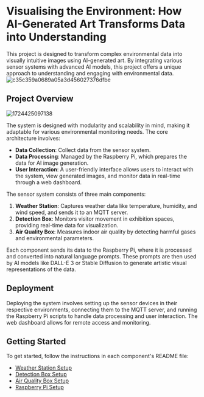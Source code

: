# Visualising the Environment: How AI-Generated Art Transforms Data into Understanding

This project is designed to transform complex environmental data into visually intuitive images using AI-generated art. By integrating various sensor systems with advanced AI models, this project offers a unique approach to understanding and engaging with environmental data.
![c35c359a0689a05a3d456027376dfbe](https://github.com/user-attachments/assets/63200c26-b868-4f88-ab18-d052bdd291d2)

## Project Overview

![1724425097138](https://github.com/user-attachments/assets/02354a3a-40ca-4162-9e14-5d46537ed9af)

The system is designed with modularity and scalability in mind, making it adaptable for various environmental monitoring needs. The core architecture involves:

- **Data Collection**: Collect data from the sensor system.
- **Data Processing**: Managed by the Raspberry Pi, which prepares the data for AI image generation.
- **User Interaction**: A user-friendly interface allows users to interact with the system, view generated images, and monitor data in real-time through a web dashboard.

The sensor system consists of three main components:

1. **Weather Station**: Captures weather data like temperature, humidity, and wind speed, and sends it to an MQTT server.
2. **Detection Box**: Monitors visitor movement in exhibition spaces, providing real-time data for visualization.
3. **Air Quality Box**: Measures indoor air quality by detecting harmful gases and environmental parameters.

Each component sends its data to the Raspberry Pi, where it is processed and converted into natural language prompts. These prompts are then used by AI models like DALL-E 3 or Stable Diffusion to generate artistic visual representations of the data.

## Deployment

Deploying the system involves setting up the sensor devices in their respective environments, connecting them to the MQTT server, and running the Raspberry Pi scripts to handle data processing and user interaction. The web dashboard allows for remote access and monitoring.

## Getting Started

To get started, follow the instructions in each component's README file:

- [Weather Station Setup](Weather_Station/README.md)
- [Detection Box Setup](Portable_Detection_Box/README.md)
- [Air Quality Box Setup](Air_Quality_Box/README.md)
- [Raspberry Pi Setup](Raspberry_pi/README.md)
